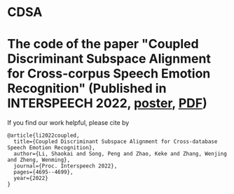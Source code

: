 # CDSA
# The code of the paper "Coupled Discriminant Subspace Alignment for Cross-corpus Speech Emotion Recognition" (Published in INTERSPEECH 2022, [poster](https://github.com/shaokai1209/CDSA/blob/main/interspeech2022_CSDA_poster.pdf), [PDF](https://www.isca-speech.org/archive/pdfs/interspeech_2022/li22_interspeech.pdf))

If you find our work helpful, please cite by
```
@article{li2022coupled,
  title={Coupled Discriminant Subspace Alignment for Cross-database Speech Emotion Recognition},
  author={Li, Shaokai and Song, Peng and Zhao, Keke and Zhang, Wenjing and Zheng, Wenming},
  journal={Proc. Interspeech 2022},
  pages={4695--4699},
  year={2022}
}
```
